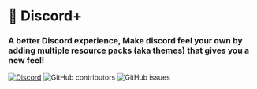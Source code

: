 # 🎨 Discord+

### A better Discord experience, Make discord feel your own by adding multiple resource packs (aka themes) that gives you a new feel!

[![Discord](https://img.shields.io/discord/1103066670576193627?style=for-the-badge&color=%235562EA)](https://discord.gg/Q6UYNawvaF)
 ![GitHub contributors](https://img.shields.io/github/contributors/happyendermangit/dcplus?style=for-the-badge) ![GitHub issues](https://img.shields.io/github/issues/happyendermangit/dcplus?style=for-the-badge) 



